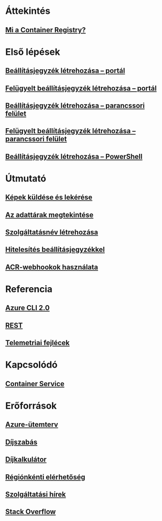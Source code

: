# Áttekintés

## [Mi a Container Registry?](container-registry-intro.md)

# Első lépések
## [Beállításjegyzék létrehozása – portál](container-registry-get-started-portal.md)
## [Felügyelt beállításjegyzék létrehozása – portál](container-registry-managed-get-started-portal.md)
## [Beállításjegyzék létrehozása – parancssori felület](container-registry-get-started-azure-cli.md)
## [Felügyelt beállításjegyzék létrehozása – parancssori felület](container-registry-managed-get-started-azure-cli.md)
## [Beállításjegyzék létrehozása – PowerShell](container-registry-get-started-powershell.md)

# Útmutató

## [Képek küldése és lekérése](container-registry-get-started-docker-cli.md)
## [Az adattárak megtekintése](container-registry-repositories.md)
## [Szolgáltatásnév létrehozása](../azure-resource-manager/resource-group-create-service-principal-portal.md?toc=%2fazure%2fcontainer-registry%2ftoc.json)
## [Hitelesítés beállításjegyzékkel](container-registry-authentication.md)
## [ACR-webhookok használata](./container-registry-webhook.md)

# Referencia

## [Azure CLI 2.0](/cli/azure/acr)
## [REST](/rest/api/containerregistry)
## [Telemetriai fejlécek](container-registry-headers.md)

# Kapcsolódó

## [Container Service](/azure/container-service/)

# Erőforrások
## [Azure-ütemterv](https://azure.microsoft.com/roadmap/?category=containers)
## [Díjszabás](https://azure.microsoft.com/pricing/details/container-registry/)
## [Díjkalkulátor](https://azure.microsoft.com/pricing/calculator/)
## [Régiónkénti elérhetőség](https://azure.microsoft.com/regions/services/)
## [Szolgáltatási hírek](https://azure.microsoft.com/en-us/updates/?product=container-registry&updatetype=&platform=)
## [Stack Overflow](http://stackoverflow.com/questions/tagged/azure-container-registry)

